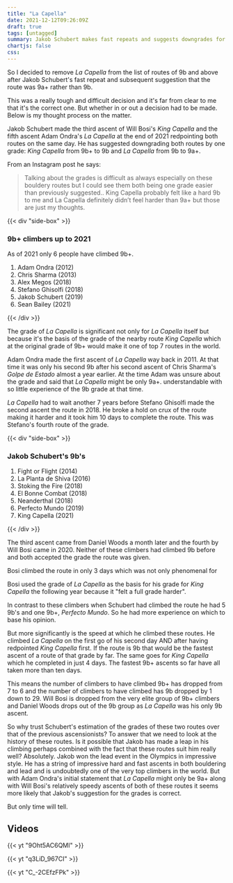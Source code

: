 ```yaml
---
title: "La Capella"
date: 2021-12-12T09:26:09Z
draft: true
tags: [untagged]
summary: Jakob Schubert makes fast repeats and suggests downgrades for two 9b's in Siurana.
chartjs: false
css:
---
```


So I decided to remove *La Capella* from the list of routes of 9b and above after Jakob Schubert's fast repeat and subsequent suggestion that the route was 9a+ rather than 9b.

This was a really tough and difficult decision and it's far from clear to me that it's the correct one. But whether in or out a decision had to be made. Below is my thought process on the matter.



Jakob Schubert made the third ascent of Will Bosi's *King Capella* and the fifth ascent Adam Ondra's *La Capella* at the end of 2021 redpointing both routes on the same day. He has suggested downgrading both routes by one grade: *King Capella* from 9b+ to 9b and *La Capella* from 9b to 9a+.

From an Instagram post he says:

> Talking about the grades is difficult as always especially on these bouldery routes but I could see them both being one grade easier than previously suggested.. King Capella probably felt like a hard 9b to me and La Capella definitely didn’t feel harder than 9a+ but those are just my thoughts.


{{< div "side-box" >}}

### 9b+ climbers up to 2021

As of 2021 only 6 people have climbed 9b+.

1. Adam Ondra (2012)
2. Chris Sharma (2013)
3. Alex Megos (2018)
4. Stefano Ghisolfi (2018)
5. Jakob Schubert (2019)
6. Sean Bailey (2021)

{{< /div >}}

The grade of *La Capella* is significant not only for *La Capella* itself but because it's the basis of the grade of the nearby route *King Capella* which at the original grade of 9b+ would make it one of top 7 routes in the world.

Adam Ondra made the first ascent of *La Capella* way back in 2011. At that time it was only his second 9b after his second ascent of Chris Sharma's *Golpe de Estado* almost a year earlier. At the time Adam was unsure about the grade and said that *La Capella* might be only 9a+. understandable with so little experience of the 9b grade at that time. 

*La Capella* had to wait another 7 years before Stefano Ghisolfi made the second ascent the route in 2018. He broke a hold on crux of the route making it harder and it took him 10 days to complete the route. This was Stefano's fourth route of the grade. 


{{< div "side-box" >}}
### Jakob Schubert's 9b's

1. Fight or Flight (2014)
2. La Planta de Shiva (2016)
3. Stoking the Fire (2018)
4. El Bonne Combat (2018)
5. Neanderthal (2018)
6. Perfecto Mundo (2019)
7. King Capella (2021)

{{< /div >}}

The third ascent came from Daniel Woods a month later and the fourth by Will Bosi came in 2020. Neither of these climbers had climbed 9b before and both accepted the grade the route was given.

Bosi climbed the route in only 3 days which was not only phenomenal for 


Bosi used the grade of *La Capella* as the basis for his grade for *King Capella* the following year because it "felt a full grade harder".

In contrast to these climbers when Schubert had climbed the route he had 5 9b's and one 9b+, *Perfecto Mundo*. So he had more experience on which to base his opinion. 

But more significantly is the speed at which he climbed these routes. He climbed *La Capella* on the first go of his second day AND after having redpointed *King Capella* first. If the route is 9b that would be the fastest ascent of a route of that grade by far. The same goes for *King Capella* which he completed in just 4 days. The fastest 9b+ ascents so far have all taken more than ten days. 



This means the number of climbers to have climbed 9b+ has dropped from 7 to 6 and the number of climbers to have climbed has 9b dropped by 1 down to 29. Will Bosi is dropped from the very elite group of 9b+ climbers and Daniel Woods drops out of the 9b group as *La Capella* was his only 9b ascent.

So why trust Schubert's estimation of the grades of these two routes over that of the previous ascensionists? To answer that we need to look at the history of these routes.
Is it possible that Jakob has made a leap in his climbing perhaps combined with the fact that these routes suit him really well? Absolutely. Jakob won the lead event in the Olympics in impressive style. He has a string of impressive hard and fast ascents in both bouldering and lead and is undoubtedly one of the very top climbers in the world. But with Adam Ondra's initial statement that *La Capella* might only be 9a+ along with Will Bosi's relatively speedy ascents of both of these routes it seems more likely that Jakob's suggestion for the grades is correct. 

But only time will tell.


## Videos

{{< yt "9Oht5AC6QMI" >}}

{{< yt "q3LiD_967CI" >}}

{{< yt "C_-2CEfzFPk" >}}